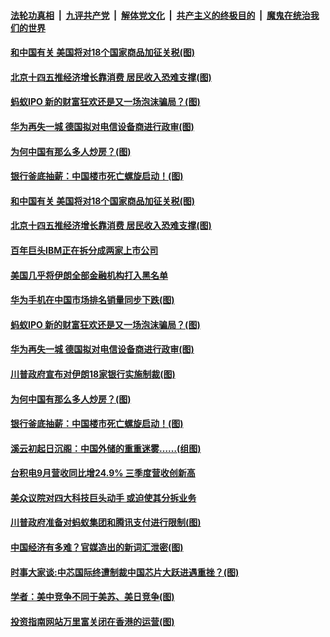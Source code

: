 ####  [法轮功真相](../../../../basic/blob/master/README.md?t=10100602) &nbsp;|&nbsp; [九评共产党](../../../../9ping.md/blob/master/README.md?t=10100602) &nbsp;|&nbsp; [解体党文化](../../../../jtdwh.md/blob/master/README.md?t=10100602)  &nbsp;|&nbsp; [共产主义的终极目的](../../../../gczydzjmd.md/blob/master/README.md?t=10100602) &nbsp;|&nbsp; [魔鬼在统治我们的世界](../../../../mgztzwmdsj.md/blob/master/README.md?t=10100602) 

#### [和中国有关 美国将对18个国家商品加征关税(图)](../pages/p5/948703.md?t=10100602) 

#### [北京十四五推经济增长靠消费 居民收入恐难支撑(图)](../pages/p5/948701.md?t=10100602) 

#### [蚂蚁IPO 新的财富狂欢还是又一场泡沫骗局？(图)](../pages/p5/948642.md?t=10100602) 

#### [华为再失一城 德国拟对电信设备商进行政审(图)](../pages/p5/948671.md?t=10100602) 

#### [为何中国有那么多人炒房？(图)](../pages/p5/948629.md?t=10100602) 

#### [银行釜底抽薪：中国楼市死亡螺旋启动！(图)](../pages/p5/948623.md?t=10100602) 

#### [和中国有关 美国将对18个国家商品加征关税(图)](../pages/p5/948703.md?t=10100602) 

#### [北京十四五推经济增长靠消费 居民收入恐难支撑(图)](../pages/p5/948701.md?t=10100602) 

#### [百年巨头IBM正在拆分成两家上市公司](../pages/p5/948699.md?t=10100602) 

#### [美国几乎将伊朗全部金融机构打入黑名单](../pages/p5/948690.md?t=10100602) 

#### [华为手机在中国市场排名销量同步下跌(图)](../pages/p5/948681.md?t=10100602) 

#### [蚂蚁IPO 新的财富狂欢还是又一场泡沫骗局？(图)](../pages/p5/948642.md?t=10100602) 

#### [华为再失一城 德国拟对电信设备商进行政审(图)](../pages/p5/948671.md?t=10100602) 

#### [川普政府宣布对伊朗18家银行实施制裁(图)](../pages/p5/948665.md?t=10100602) 


#### [为何中国有那么多人炒房？(图)](../pages/p5/948629.md?t=10100602) 

#### [银行釜底抽薪：中国楼市死亡螺旋启动！(图)](../pages/p5/948623.md?t=10100602) 

#### [溪云初起日沉阁：中国外储的重重迷雾……(组图)](../pages/p5/948619.md?t=10100602) 

#### [台积电9月营收同比增24.9% 三季度营收创新高](../pages/p5/948581.md?t=10100602) 

#### [美众议院对四大科技巨头动手 或迫使其分拆业务](../pages/p5/948574.md?t=10100602) 

#### [川普政府准备对蚂蚁集团和腾讯支付进行限制(图)](../pages/p5/948569.md?t=10100602) 


#### [中国经济有多难？官媒造出的新词汇泄密(图)](../pages/p5/948500.md?t=10100602) 

#### [时事大家谈:中芯国际终遭制裁中国芯片大跃进遇重挫？(图)](../pages/p5/948516.md?t=10100602) 

#### [学者：美中竞争不同于美苏、美日竞争(图)](../pages/p5/948513.md?t=10100602) 

#### [投资指南网站万里富关闭在香港的运营(图)](../pages/p5/948511.md?t=10100602) 

